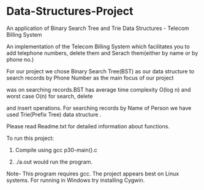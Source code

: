 # Data-Structures-Project
An application of Binary Search Tree and Trie Data Structures - Telecom Billing System

An implementation of the Telecom Billing System which facilitates you to add telephone numbers, delete them and Serach them(either by name or by phone no.)

For our project we chose Binary Search Tree(BST) as our data structure to search records by Phone Number as the main focus of our project

was on searching records.BST has average time complexity O(log n) and worst case O(n) for search, delete

and insert operations. For searching records by Name of Person we have used Trie(Prefix Tree) data structure .

Please read Readme.txt for detailed information about functions.

To run this project:

1. Compile using gcc p30-main().c

2. ./a.out would run the program.

Note- This program requires gcc. The project appears best on Linux systems. For running in Windows try installing Cygwin.
